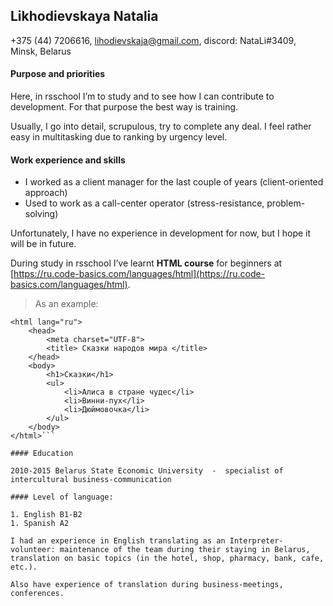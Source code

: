 
## Likhodievskaya Natalia

+375 (44) 7206616, lihodievskaja@gmail.com, 
discord: NataLi#3409, Minsk, Belarus

#### Purpose and priorities

Here, in rsschool I’m to study and to see how I can contribute to development. For that purpose the best way is training.

Usually, I go into detail, scrupulous, try to complete any deal. I feel rather easy in multitasking due to ranking by urgency level.

#### Work experience and skills

* I worked as a client manager for the last couple of years (client-oriented approach)
* Used to work as a call-center operator (stress-resistance, problem-solving)

Unfortunately, I have no experience in development for now, but I hope it will be in future.

During study in rsschool I’ve learnt **HTML course** for beginners at [https://ru.code-basics.com/languages/html](https://ru.code-basics.com/languages/html).

>As an example:

```<!DOCTYPE html>
<html lang="ru">
    <head>
        <meta charset="UTF-8">
        <title> Сказки народов мира </title>
    </head>
    <body>
        <h1>Сказки</h1>
        <ul>
            <li>Алиса в стране чудес</li>
            <li>Винни-пух</li>
            <li>Дюймовочка</li>
        </ul>
    </body>
</html>```

#### Education  

2010-2015 Belarus State Economic University  -  specialist of intercultural business-communication

#### Level of language: 

1. English B1-B2
1. Spanish A2

I had an experience in English translating as an Interpreter-volunteer: maintenance of the team during their staying in Belarus, translation on basic topics (in the hotel, shop, pharmacy, bank, cafe, etc.).

Also have experience of translation during business-meetings, conferences.